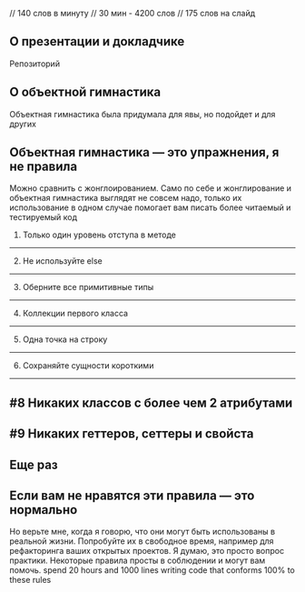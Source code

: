 // 140 слов в минуту
// 30 мин - 4200 слов
// 175 слов на слайд

О презентации и докладчике
----------
Репозиторий


О объектной гимнастика
----------
Объектная гимнастика была придумала для явы, но подойдет и для других


Объектная гимнастика — это упражнения, я не правила
----------

Можно сравнить с жонглоированием. Само по себе и жонглирование и объектная гимнастика 
выглядят не совсем надо, только их использование в одном случае
помогает вам писать более читаемый и тестируемый код


1. Только один уровень отступа в методе
----------


2. Не используйте else
----------

3. Оберните все примитивные типы
----------


4. Коллекции первого класса
----------


5. Одна точка на строку
----------

6. Сохраняйте сущности короткими
----------

#8 Никаких классов с более чем 2 атрибутами
----------

#9 Никаких геттеров, сеттеры и свойста
----------


Еще раз
----------


Если вам не нравятся эти правила — это нормально
----------
Но верьте мне, когда я говорю, что они могут быть использованы в реальной жизни. Попробуйте их в свободное время, например для рефакторинга ваших открытых проектов. Я думаю, это просто вопрос практики. Некоторые правила просты в соблюдении и могут вам помочь.
spend 20 hours and 1000 lines writing code that conforms 100% to these rules